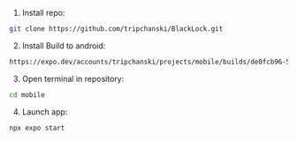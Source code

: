 1. Install repo:
```sh
git clone https://github.com/tripchanski/BlackLock.git
```
2. Install Build to android:
```sh
https://expo.dev/accounts/tripchanski/projects/mobile/builds/de0fcb96-5809-4daf-9033-bd819696871e
```
3. Open terminal in repository:
```sh
cd mobile
```
4. Launch app:
```sh
npx expo start
```
